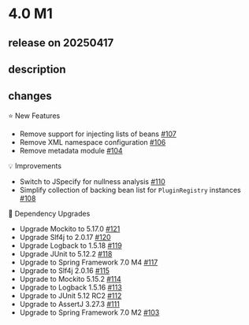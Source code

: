 # 4.0 M1

## release on 20250417

## description

## changes

⭐ New Features

* Remove support for injecting lists of beans <a href="https://github.com/spring-projects/spring-plugin/issues/107" data-hovercard-type="issue" data-hovercard-url="/spring-projects/spring-plugin/issues/107/hovercard">#107</a>
* Remove XML namespace configuration <a href="https://github.com/spring-projects/spring-plugin/issues/106" data-hovercard-type="issue" data-hovercard-url="/spring-projects/spring-plugin/issues/106/hovercard">#106</a>
* Remove metadata module <a href="https://github.com/spring-projects/spring-plugin/issues/104" data-hovercard-type="issue" data-hovercard-url="/spring-projects/spring-plugin/issues/104/hovercard">#104</a>

💡 Improvements

* Switch to JSpecify for nullness analysis <a href="https://github.com/spring-projects/spring-plugin/issues/110" data-hovercard-type="issue" data-hovercard-url="/spring-projects/spring-plugin/issues/110/hovercard">#110</a>
* Simplify collection of backing bean list for <code>PluginRegistry</code> instances <a href="https://github.com/spring-projects/spring-plugin/issues/108" data-hovercard-type="issue" data-hovercard-url="/spring-projects/spring-plugin/issues/108/hovercard">#108</a>

🔨 Dependency Upgrades

* Upgrade Mockito to 5.17.0 <a href="https://github.com/spring-projects/spring-plugin/issues/121" data-hovercard-type="issue" data-hovercard-url="/spring-projects/spring-plugin/issues/121/hovercard">#121</a>
* Upgrade Slf4j to 2.0.17 <a href="https://github.com/spring-projects/spring-plugin/issues/120" data-hovercard-type="issue" data-hovercard-url="/spring-projects/spring-plugin/issues/120/hovercard">#120</a>
* Upgrade Logback to 1.5.18 <a href="https://github.com/spring-projects/spring-plugin/issues/119" data-hovercard-type="issue" data-hovercard-url="/spring-projects/spring-plugin/issues/119/hovercard">#119</a>
* Upgrade JUnit to 5.12.2 <a href="https://github.com/spring-projects/spring-plugin/issues/118" data-hovercard-type="issue" data-hovercard-url="/spring-projects/spring-plugin/issues/118/hovercard">#118</a>
* Upgrade to Spring Framework 7.0 M4 <a href="https://github.com/spring-projects/spring-plugin/issues/117" data-hovercard-type="issue" data-hovercard-url="/spring-projects/spring-plugin/issues/117/hovercard">#117</a>
* Upgrade to Slf4j 2.0.16 <a href="https://github.com/spring-projects/spring-plugin/issues/115" data-hovercard-type="issue" data-hovercard-url="/spring-projects/spring-plugin/issues/115/hovercard">#115</a>
* Upgrade to Mockito 5.15.2 <a href="https://github.com/spring-projects/spring-plugin/issues/114" data-hovercard-type="issue" data-hovercard-url="/spring-projects/spring-plugin/issues/114/hovercard">#114</a>
* Upgrade to Logback 1.5.16 <a href="https://github.com/spring-projects/spring-plugin/issues/113" data-hovercard-type="issue" data-hovercard-url="/spring-projects/spring-plugin/issues/113/hovercard">#113</a>
* Upgrade to JUnit 5.12 RC2 <a href="https://github.com/spring-projects/spring-plugin/issues/112" data-hovercard-type="issue" data-hovercard-url="/spring-projects/spring-plugin/issues/112/hovercard">#112</a>
* Upgrade to AssertJ 3.27.3 <a href="https://github.com/spring-projects/spring-plugin/issues/111" data-hovercard-type="issue" data-hovercard-url="/spring-projects/spring-plugin/issues/111/hovercard">#111</a>
* Upgrade to Spring Framework 7.0 M2 <a href="https://github.com/spring-projects/spring-plugin/issues/103" data-hovercard-type="issue" data-hovercard-url="/spring-projects/spring-plugin/issues/103/hovercard">#103</a>

